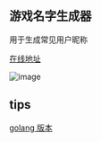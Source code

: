 ## 游戏名字生成器

用于生成常见用户昵称


[在线地址](http://name.aaqq.in/)


![image](https://user-images.githubusercontent.com/26561606/114483324-bb56db80-9c3a-11eb-8776-579173d96c67.png)


## tips

[golang 版本](https://github.com/cute-angelia/go-name-generate)
